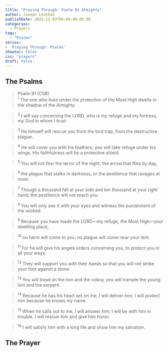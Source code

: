 ```yaml
---
title: "Praying Through: Psalm 91 Almighty"
author: Joseph Louthan
publishDate: 2022-12-03T06:00:00-05:00
categories:
  - Prayers
tags:
  - "Psalms"
series:
- 'Praying Through: Psalms'
showtoc: false
css: "prayers"
draft: false
---
```

## The Psalms

>Psalm 91 (CSB)  
><sup> 1  </sup>The one who lives under the protection of the Most High dwells in the shadow of the Almighty. 

><sup> 2  </sup>I will say concerning the LORD, who is my refuge and my fortress, my God in whom I trust: 

><sup> 3  </sup>He himself will rescue you from the bird trap, from the destructive plague. 

><sup> 4  </sup>He will cover you with his feathers; you will take refuge under his wings. His faithfulness will be a protective shield. 

><sup> 5  </sup>You will not fear the terror of the night, the arrow that flies by day, 

><sup> 6  </sup>the plague that stalks in darkness, or the pestilence that ravages at noon. 

><sup> 7  </sup>Though a thousand fall at your side and ten thousand at your right hand, the pestilence will not reach you. 

><sup> 8  </sup>You will only see it with your eyes and witness the punishment of the wicked. 

><sup> 9  </sup>Because you have made the LORD—my refuge, the Most High—your dwelling place, 

><sup> 10  </sup>no harm will come to you; no plague will come near your tent. 

><sup> 11  </sup>For he will give his angels orders concerning you, to protect you in all your ways. 

><sup> 12  </sup>They will support you with their hands so that you will not strike your foot against a stone. 

><sup> 13  </sup>You will tread on the lion and the cobra; you will trample the young lion and the serpent. 

><sup> 14  </sup>Because he has his heart set on me, I will deliver him; I will protect him because he knows my name. 

><sup> 15  </sup>When he calls out to me, I will answer him; I will be with him in trouble. I will rescue him and give him honor. 

><sup> 16  </sup>I will satisfy him with a long life and show him my salvation.

## The Prayer

<div style="font-variant: small-caps;">

</div>

```text

```

